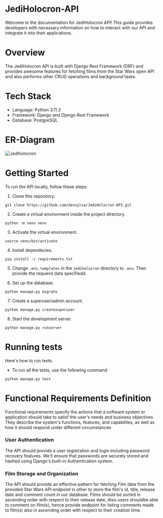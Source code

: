 # JediHolocron-API
Welcome to the documentation for JediHolocron API! This guide provides developers with necessary information on how to interact with our API and integrate it into their applications.

# Overview
The JediHolocron API is built with Django Rest Framework (DRF) and provides awesome features for fetching films from the Star Wars open API and also performs other CRUD operations and background tasks.


# Tech Stack
- Language: Python 3.11.3
- Framework: Django and Django Rest Framework 
- Database: PostgreSQL



# ER-Diagram
![Jediholocron](https://github.com/devsylva/JediHolocron-API/assets/67736638/51210bae-3e4a-4750-9f6d-8a34d3525839)


# Getting Started

To run the API locally, follow these steps:

1. Clone this repository.

```
git clone https://github.com/devsylva/JediHolocron-API.git
```

2. Create a virtual environment inside the project directory.

```
python -m venv venv
```

3. Activate the virtual environment.

```
source venv/bin/activate
```

4. Install dependecies.

```
pip install -r requirements.txt
```

5. Change `.env.templates` in the `jediholocron` directory to `.env`. Then provide the requierd data specifiedd.

6. Set up the database.

```
python manage.py migrate
```

7. Create a superuser/admin account.

```
python manage.py createsuperuser
```

8. Start the development server.

```
python manage.py runserver
```


# Running tests

Here's how to run tests.

- To run all the tests, use the following command

```
python manage.py test
```


# Functional Requirements Definition

Functional requirements specify the actions that a software system or application should take to satisf the user's needs and business objectives. They describe the system's functions, features, and capabilites, as well as how it should respond under different circumstances

### User Authentication
The API should provide a user registration and login including password recovery features. We'll ensure that passwords are securely stored and hashed using Django's built-in Authentication system.

### Film Storage and Organization
The API should provide an effective pattern for fetching Film data from the provided Star Wars API endpoint in other to store the film's id, title, release date and comment count in our database. Films should be sorted in ascending order with respect to their release date, Also users shouldbe able to comment on film(s), hence provide endpoint for listing comments made to film(s) also in ascending order with respect to their creation time.